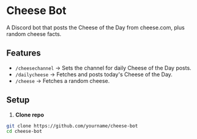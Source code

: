 # Cheese Bot

A Discord bot that posts the Cheese of the Day from cheese.com, plus random cheese facts.

## Features
- `/cheesechannel` → Sets the channel for daily Cheese of the Day posts.
- `/dailycheese` → Fetches and posts today's Cheese of the Day.
- `/cheese` → Fetches a random cheese.

## Setup
1. **Clone repo**
```bash
git clone https://github.com/yourname/cheese-bot
cd cheese-bot
